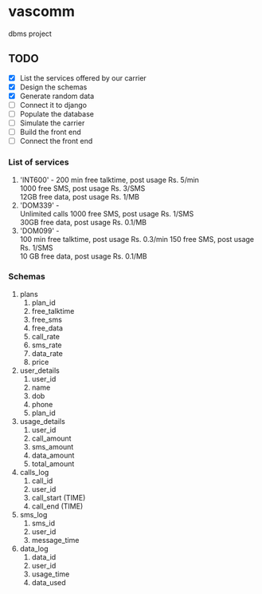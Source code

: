 # vascomm
dbms project

## TODO
- [x] List the services offered by our carrier
- [x] Design the schemas
- [x] Generate random data
- [ ] Connect it to django
- [ ] Populate the database
- [ ] Simulate the carrier
- [ ] Build the front end
- [ ] Connect the front end

### List of services
1. 'INT600' - 
    200 min free talktime, post usage Rs. 5/min  
    1000 free SMS, post usage Rs. 3/SMS  
    12GB free data, post usage Rs. 1/MB  
1. 'DOM339' -  
    Unlimited calls
    1000 free SMS, post usage Rs. 1/SMS  
    30GB free data, post usage Rs. 0.1/MB  
1. 'DOM099' -  
    100 min free talktime, post usage Rs. 0.3/min
    150 free SMS, post usage Rs. 1/SMS  
    10 GB free data, post usage Rs. 0.1/MB  

### Schemas
1. plans  
   1. plan_id  
   1. free_talktime
   1. free_sms
   1. free_data
   1. call_rate
   1. sms_rate
   1. data_rate
   1. price
1. user_details 
   1. user_id
   1. name
   1. dob
   1. phone
   1. plan_id
1. usage_details  
   1. user_id
   1. call_amount
   1. sms_amount
   1. data_amount
   1. total_amount
1. calls_log  
   1. call_id
   1. user_id
   1. call_start (TIME)
   1. call_end (TIME)
1. sms_log 
   1. sms_id 
   1. user_id
   1. message_time
1. data_log 
   1. data_id 
   1. user_id
   1. usage_time
   1. data_used
